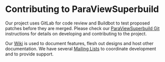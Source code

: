 Contributing to ParaViewSuperbuild
==================================

Our project uses GitLab for code review and Buildbot to test proposed
patches before they are merged.  Please check our [ParaViewSuperbuild Git][]
instructions for details on developing and contributing to the project.

Our [Wiki][] is used to document features, flesh out designs and host other
documentation. We have several [Mailing Lists][] to coordinate development and
to provide support.

[ParaViewSuperbuild Git]: Documentation/dev/git/README.md
[Wiki]: http://www.paraview.org/Wiki/ParaView
[Mailing Lists]: http://www.paraview.org/mailing-lists/

